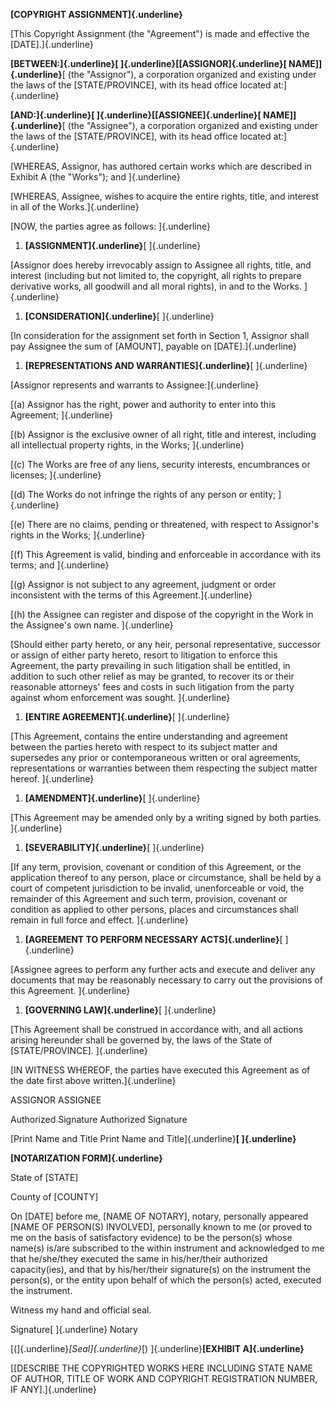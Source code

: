 **[COPYRIGHT ASSIGNMENT]{.underline}**

[This Copyright Assignment (the \"Agreement\") is made and effective the
\[DATE\].]{.underline}

**[BETWEEN:]{.underline}[ ]{.underline}[\[ASSIGNOR]{.underline}[
NAME\]]{.underline}**[ (the \"Assignor\"), a corporation organized and
existing under the laws of the \[STATE/PROVINCE\], with its head office
located at:]{.underline}

**[AND:]{.underline}[ ]{.underline}[\[ASSIGNEE]{.underline}[
NAME\]]{.underline}**[ (the \"Assignee\"), a corporation organized and
existing under the laws of the \[STATE/PROVINCE\], with its head office
located at:]{.underline}

[WHEREAS, Assignor, has authored certain works which are described in
Exhibit A (the \"Works\"); and ]{.underline}

[WHEREAS, Assignee, wishes to acquire the entire rights, title, and
interest in all of the Works.]{.underline}

[NOW, the parties agree as follows: ]{.underline}

1.  **[ASSIGNMENT]{.underline}**[ ]{.underline}

[Assignor does hereby irrevocably assign to Assignee all rights, title,
and interest (including but not limited to, the copyright, all rights to
prepare derivative works, all goodwill and all moral rights), in and to
the Works. ]{.underline}

1.  **[CONSIDERATION]{.underline}**[ ]{.underline}

[In consideration for the assignment set forth in Section 1, Assignor
shall pay Assignee the sum of \[AMOUNT\], payable on
\[DATE\].]{.underline}

1.  **[REPRESENTATIONS AND WARRANTIES]{.underline}**[ ]{.underline}

[Assignor represents and warrants to Assignee:]{.underline}

[(a) Assignor has the right, power and authority to enter into this
Agreement; ]{.underline}

[(b) Assignor is the exclusive owner of all right, title and interest,
including all intellectual property rights, in the Works; ]{.underline}

[(c) The Works are free of any liens, security interests, encumbrances
or licenses; ]{.underline}

[(d) The Works do not infringe the rights of any person or entity;
]{.underline}

[(e) There are no claims, pending or threatened, with respect to
Assignor\'s rights in the Works; ]{.underline}

[(f) This Agreement is valid, binding and enforceable in accordance with
its terms; and ]{.underline}

[(g) Assignor is not subject to any agreement, judgment or order
inconsistent with the terms of this Agreement.]{.underline}

[(h) the Assignee can register and dispose of the copyright in the Work
in the Assignee\'s own name. ]{.underline}

[Should either party hereto, or any heir, personal representative,
successor or assign of either party hereto, resort to litigation to
enforce this Agreement, the party prevailing in such litigation shall be
entitled, in addition to such other relief as may be granted, to recover
its or their reasonable attorneys\' fees and costs in such litigation
from the party against whom enforcement was sought. ]{.underline}

1.  **[ENTIRE AGREEMENT]{.underline}**[ ]{.underline}

[This Agreement, contains the entire understanding and agreement between
the parties hereto with respect to its subject matter and supersedes any
prior or contemporaneous written or oral agreements, representations or
warranties between them respecting the subject matter hereof.
]{.underline}

1.  **[AMENDMENT]{.underline}**[ ]{.underline}

[This Agreement may be amended only by a writing signed by both parties.
]{.underline}

1.  **[SEVERABILITY]{.underline}**[ ]{.underline}

[If any term, provision, covenant or condition of this Agreement, or the
application thereof to any person, place or circumstance, shall be held
by a court of competent jurisdiction to be invalid, unenforceable or
void, the remainder of this Agreement and such term, provision, covenant
or condition as applied to other persons, places and circumstances shall
remain in full force and effect. ]{.underline}

1.  **[AGREEMENT TO PERFORM NECESSARY ACTS]{.underline}**[ ]{.underline}

[Assignee agrees to perform any further acts and execute and deliver any
documents that may be reasonably necessary to carry out the provisions
of this Agreement. ]{.underline}

1.  **[GOVERNING LAW]{.underline}**[ ]{.underline}

[This Agreement shall be construed in accordance with, and all actions
arising hereunder shall be governed by, the laws of the State of
\[STATE/PROVINCE\]. ]{.underline}

[IN WITNESS WHEREOF, the parties have executed this Agreement as of the
date first above written.]{.underline}

ASSIGNOR ASSIGNEE

Authorized Signature Authorized Signature

[Print Name and Title Print Name and Title]{.underline}**[
]{.underline}**

**[NOTARIZATION FORM]{.underline}**

State of \[STATE\]

County of \[COUNTY\]

On \[DATE\] before me, \[NAME OF NOTARY\], notary, personally appeared
\[NAME OF PERSON(S) INVOLVED\], personally known to me (or proved to me
on the basis of satisfactory evidence) to be the person(s) whose name(s)
is/are subscribed to the within instrument and acknowledged to me that
he/she/they executed the same in his/her/their authorized capacity(ies),
and that by his/her/their signature(s) on the instrument the person(s),
or the entity upon behalf of which the person(s) acted, executed the
instrument.

Witness my hand and official seal.

Signature[ ]{.underline} Notary

[(]{.underline}*[Seal]{.underline}*[) ]{.underline}**[EXHIBIT
A]{.underline}**

[\[DESCRIBE THE COPYRIGHTED WORKS HERE INCLUDING STATE NAME OF AUTHOR,
TITLE OF WORK AND COPYRIGHT REGISTRATION NUMBER, IF ANY\].]{.underline}
